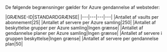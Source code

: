 <properties
   pageTitle="Gendannelse af websteder for tabel"
   description="Beskriver systembegrænsninger for gendannelse af websteder."
   services="site recovery"
   documentationCenter="NA"
   authors="csilauraa"
   manager="jwhit"
   editor="" />
<tags
   ms.service="site recovery"
   ms.devlang="NA"
   ms.topic="article"
   ms.tgt_pltfrm="NA"
   ms.workload="TBD"
   ms.date="07/06/2015"
   ms.author="lauraa" />


De følgende begrænsninger gælder for Azure gendannelse af websteder:


|GRÆNSE-ID|STANDARDGRÆNSE|
|---|---|---|---|
|Antallet af vaults per abonnement|25|
|Antallet af servere per Azure samling|250|
|Antallet af beskyttelse grupper per Azure samling|Ingen grænse|
|Antallet af gendannelse planer per Azure samling|Ingen grænse|
|Antallet af servere i gruppen beskyttelse|Ingen grænse|
|Antallet af servere per gendannelse plan|50|
